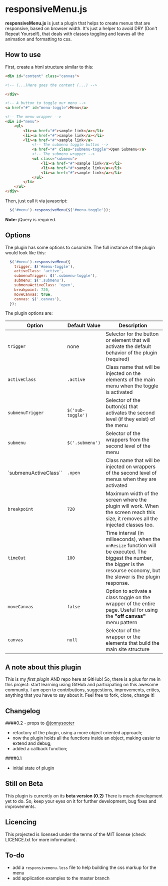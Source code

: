 responsiveMenu.js
==================

**responsiveMenu.js** is just a plugin that helps to create menus that are responsive, based on browser width. It's just a helper to avoid DRY (Don't Repeat Yourself), that deals with classes toggling and leaves all the animation and formatting to css.

How to use
----------

First, create a html structure similar to this:

```html
<div id="content" class="canvas">

<!-- (...)Here goes the content (...) -->

</div>

<!-- A button to toggle our menu -->
<a href="#" id="menu-toggle">Menu</a>

<!-- The menu wrapper -->
<div id="menu">
	<ul>
		<li><a href="#">sample link</a></li>
		<li><a href="#">sample link</a></li>
		<li><a href="#">sample link</a>
			<!-- The submenu toggle button -->
			<a href="#" class="submenu-toggle">Open Submenu</a>
			<!-- The submenu wrapper -->
			<ul class="submenu">
				<li><a href="#">sample link</a></li>
				<li><a href="#">sample link</a></li>
				<li><a href="#">sample link</a></li>
			</ul>
		</li>
	</ul>
</div>
```

Then, just call it via javascript:

```javascript
  $('#menu').responsiveMenu($('#menu-toggle'));
```
**Note:** jQuery is required.

Options
-------

The plugin has some options to cusomize. The full instance of the plugin would look like this:

```javascript
  $('#menu').responsiveMenu({
    trigger: $('#menu-toggle'),
    activeClass: 'active',
    submenuTrigger: $('.submenu-toggle'),
    submenu: $('.submenu'),
    submenuActiveClass: 'open',
    breakpoint: 720,
    moveCanvas: true,
    canvas: $('.canvas'),
  });

```

The plugin options are:

Option                | Default Value    | Description
----------------------|------------------|----------------------------------------------------------
`trigger`             | none             | Selector for the button or element that will activate the default behavior of the plugin (required)
`activeClass`         | `.active`        | Class name that will be injected on the elements of the main menu when the toggle is activated
`submenuTrigger`      |`$('sub-toggle')` | Selector of the button(s) that activates the second level (if they exist) of the menu
`submenu`             | `$('.submenu')`  | Selector of the wrappers from the second level of the menu
`submenuActiveClass`` | `.open`          | Class name that will be injected on wrappers of the second level of menus when they are activated
`breakpoint`          | `720`            | Maximum width of the screen where the plugin will work. When the screen reach this size, it removes all the injected classes too.
`timeOut`             | `100`            | Time interval (in miliseconds), when the `onResize` function will be executed. The biggest the number, the bigger is the resourse economy, but the slower is the plugin response. 
`moveCanvas`          | `false`          | Option to activate a class toggle on the wrapper of the entire page. Useful for using the **"off canvas"** menu pattern
`canvas`              | `null`           | Selector of the wrapper or the elements that build the main site structure

A note about this plugin
------------------------

This is my *first plugin* AND repo here at GitHub! So, there is a plus for me in this project: start learning using GitHub and participating on this awesome community. I am open to contributions, suggestions, improvements, critics, anything that you have to say about it. Feel free to fork, clone, change it!

Changelog
---------

####0.2 - props to [@jonnysooter](https://github.com/jonnysooter)
- refactory of the plugin, using a more object oriented approach;
- now the plugin holds all the functions inside an object, making easier to extend and debug;
- added a callback function; 

####0.1
- initial state of plugin

Still on Beta
-------------
This plugin is currently on its **beta version (0.2)** There is much development yet to do. So, keep your eyes on it for further development, bug fixes and improvements.

Licencing
---------

This projected is licensed under the terms of the MIT license (check LICENCE.txt for more information).

To-do
-----

- add a `responsivemenu.less` file to help building the css markup for the menu 
- add application examples to the master branch  
